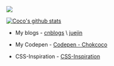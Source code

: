 ![](https://komarev.com/ghpvc/?username=chokcoco&color=ff69b4)

[![Coco's github stats](https://github-readme-stats.vercel.app/api?username=chokcoco&hide=contribs,prs&count_private=true&show_icons=true)](https://github.com/anuraghazra/github-readme-stats)

+ My blogs - [cnblogs](https://www.cnblogs.com/coco1s/) \ [juejin](https://juejin.im/)

+ My Codepen - [Codepen - Chokcoco](https://codepen.io/Chokcoco)

+ CSS-Inspiration - [CSS-Inspiration](https://chokcoco.github.io/CSS-Inspiration/#/)

<!--
**chokcoco/chokcoco** is a ✨ _special_ ✨ repository because its `README.md` (this file) appears on your GitHub profile.

Here are some ideas to get you started:

- 🔭 I’m currently working on ...
- 🌱 I’m currently learning ...
- 👯 I’m looking to collaborate on ...
- 🤔 I’m looking for help with ...
- 💬 Ask me about ...
- 📫 How to reach me: ...
- 😄 Pronouns: ...
- ⚡ Fun fact: ...
-->
